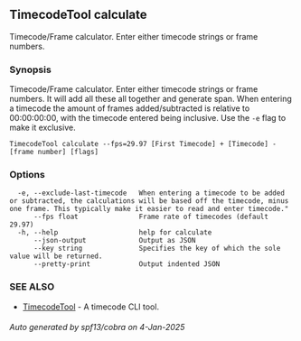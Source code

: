 ## TimecodeTool calculate

Timecode/Frame calculator. Enter either timecode strings or frame numbers. 

### Synopsis

Timecode/Frame calculator. Enter either timecode strings or frame numbers. It will add all these all together and generate span. When entering a timecode the amount of frames added/subtracted is relative to 00:00:00:00, with the timecode entered being inclusive. Use the `-e` flag to make it exclusive.

```
TimecodeTool calculate --fps=29.97 [First Timecode] + [Timecode] - [frame number] [flags]
```

### Options

```
  -e, --exclude-last-timecode   When entering a timecode to be added or subtracted, the calculations will be based off the timecode, minus one frame. This typically make it easier to read and enter timecode."
      --fps float               Frame rate of timecodes (default 29.97)
  -h, --help                    help for calculate
      --json-output             Output as JSON
      --key string              Specifies the key of which the sole value will be returned.
      --pretty-print            Output indented JSON
```

### SEE ALSO

* [TimecodeTool](TimecodeTool.md)	 - A timecode CLI tool.

###### Auto generated by spf13/cobra on 4-Jan-2025
